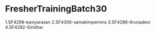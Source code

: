 # FresherTrainingBatch30
1.SF4298-kaviyarasan
2.SF4306-samakimperrera
3.SF4286-Arunadevi
4.SF4292-Giridhar
